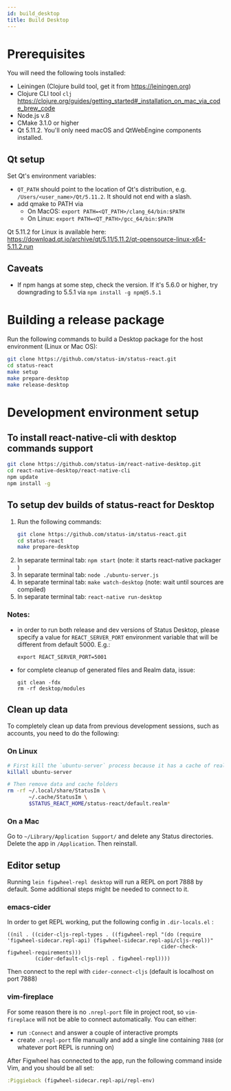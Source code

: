 ```yaml
---
id: build_desktop
title: Build Desktop
---
```


# Prerequisites

You will need the following tools installed:
  - Leiningen (Clojure build tool, get it from https://leiningen.org)
  - Clojure CLI tool `clj` https://clojure.org/guides/getting_started#_installation_on_mac_via_code_brew_code
  - Node.js v.8
  - CMake 3.1.0 or higher
  - Qt 5.11.2. You'll only need macOS and QtWebEngine components installed. 


## Qt setup

Set Qt's environment variables: 
  - `QT_PATH` should point to the location of Qt's distribution, e.g. `/Users/<user_name>/Qt/5.11.2`. It should not end with a slash.
  - add qmake to PATH via 
    - On MacOS: `export PATH=<QT_PATH>/clang_64/bin:$PATH`
    - On Linux: `export PATH=<QT_PATH>/gcc_64/bin:$PATH`

Qt 5.11.2 for Linux is available here: https://download.qt.io/archive/qt/5.11/5.11.2/qt-opensource-linux-x64-5.11.2.run

## Caveats

- If npm hangs at some step, check the version. If it's 5.6.0 or higher, try downgrading to 5.5.1 via `npm install -g npm@5.5.1`

# Building a release package

Run the following commands to build a Desktop package for the host environment (Linux or Mac OS):

``` bash
git clone https://github.com/status-im/status-react.git
cd status-react
make setup
make prepare-desktop
make release-desktop
```

# Development environment setup

## To install react-native-cli with desktop commands support

``` bash
git clone https://github.com/status-im/react-native-desktop.git
cd react-native-desktop/react-native-cli
npm update
npm install -g
```

## To setup dev builds of status-react for Desktop

1. Run the following commands:
    ``` bash
    git clone https://github.com/status-im/status-react.git
    cd status-react
    make prepare-desktop
    ```
1. In separate terminal tab: `npm start` (note: it starts react-native packager )
1. In separate terminal tab: `node ./ubuntu-server.js`
1. In separate terminal tab: `make watch-desktop` (note: wait until sources are compiled)
1. In separate terminal tab: `react-native run-desktop`

### Notes: ###
 - in order to run both release and dev versions of Status Desktop, please specify a value for `REACT_SERVER_PORT` environment variable that will be different from default 5000. E.g.:
   ```
   export REACT_SERVER_PORT=5001
   ```
  - for complete cleanup of generated files and Realm data, issue:
    ```
    git clean -fdx
    rm -rf desktop/modules
    ```

## Clean up data

To completely clean up data from previous development sessions, such as accounts, you need to do the following:

### On Linux

``` bash
# First kill the `ubuntu-server` process because it has a cache of realm db
killall ubuntu-server

# Then remove data and cache folders
rm -rf ~/.local/share/StatusIm \
       ~/.cache/StatusIm \
       $STATUS_REACT_HOME/status-react/default.realm*
```

### On a Mac

Go to `~/Library/Application Support/` and delete any Status directories. Delete the app in `/Application`. Then reinstall.

## Editor setup

Running `lein figwheel-repl desktop` will run a REPL on port 7888 by default. Some additional steps might be needed to connect to it.

### emacs-cider

In order to get REPL working, put the following config in `.dir-locals.el` :

``` elisp
((nil . ((cider-cljs-repl-types . ((figwheel-repl "(do (require 'figwheel-sidecar.repl-api) (figwheel-sidecar.repl-api/cljs-repl))"
                                                  cider-check-figwheel-requirements)))
         (cider-default-cljs-repl . figwheel-repl))))
```

Then connect to the repl with `cider-connect-cljs` (default is localhost on port 7888)

### vim-fireplace

For some reason there is no `.nrepl-port` file in project root, so `vim-fireplace` will not be able to connect automatically. You can either:

- run `:Connect` and answer a couple of interactive prompts
- create `.nrepl-port` file manually and add a single line containing `7888` (or whatever port REPL is running on)

After Figwheel has connected to the app, run the following command inside Vim, and you should be all set:

``` clojure
:Piggieback (figwheel-sidecar.repl-api/repl-env)
```
